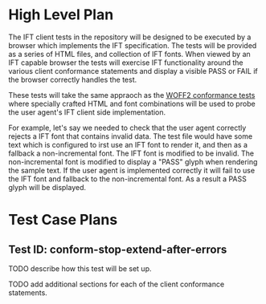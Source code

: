 # High Level Plan

The IFT client tests in the repository will be designed to be executed by a browser which implements the IFT
specification. The tests will be provided as a series of HTML files, and collection of IFT fonts. When viewed by an IFT
capable browser the tests will exercise IFT functionality around the various client conformance statements and display a
visible PASS or FAIL if the browser correctly handles the test.

These tests will take the same appraoch as the [WOFF2 conformance tests](https://github.com/w3c/woff2-compiled-tests)
where specially crafted HTML and font combinations will be used to probe the user agent's IFT client side implementation.

For example, let's say we needed to check that the user agent correctly rejects a IFT font that contains invalid data.
The test file would have some text which is configured to irst use an IFT font to render it, and then as a fallback a
non-incremental font. The IFT font is modified to be invalid. The non-incremental font is modified to display a "PASS"
glyph when rendering the sample text. If the user agent is implemented correctly it will fail to use the IFT font and
fallback to the non-incremental font.  As a result a PASS glyph will be displayed.

# Test Case Plans

## Test ID: conform-stop-extend-after-errors

TODO describe how this test will be set up.

TODO add additional sections for each of the client conformance statements.

